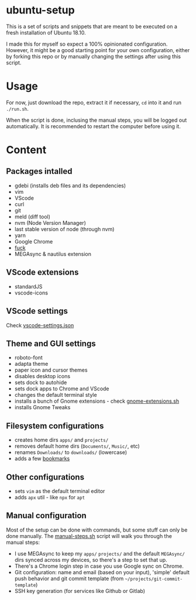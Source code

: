 # ubuntu-setup

This is a set of scripts and snippets that are meant to be executed on a fresh installation of Ubuntu 18.10.

I made this for myself so expect a 100% opinionated configuration. However, it might be a good starting point for your own configuration, either by forking this repo or by manually changing the settings after using this script.

# Usage

For now, just download the repo, extract it if necessary, `cd` into it and run `./run.sh`.

When the script is done, inclusing the manual steps, you will be logged out automatically. It is recommended to restart the computer before using it.

# Content

## Packages intalled

- gdebi (installs deb files and its dependencies)
- vim
- VScode
- curl
- git
- meld (diff tool)
- nvm (Node Version Manager)
- last stable version of node (through nvm)
- yarn
- Google Chrome
- [fuck](https://github.com/nvbn/thefuck)
- MEGAsync & nautilus extension

## VScode extensions

- standardJS
- vscode-icons

## VScode settings

Check [vscode-settings.json](./vscode-settings.json)

## Theme and GUI settings

- roboto-font
- adapta theme
- paper icon and cursor themes
- disables desktop icons
- sets dock to autohide
- sets dock apps to Chrome and VScode
- changes the default terminal style
- installs a bunch of Gnome extensions - check [gnome-extensions.sh](./gnome-extensions.sh)
- installs Gnome Tweaks

## Filesystem configurations

- creates home dirs `apps/` and `projects/`
- removes default home dirs (`Documents/`, `Music/`, etc)
- renames `Downloads/` to `downloads/` (lowercase)
- adds a few [bookmarks](./bookmarks)

## Other configurations

- sets `vim` as the default terminal editor
- adds `apx` util - like `npx` for `apt`

## Manual configuration

Most of the setup can be done with commands, but some stuff can only be done manually. The [manual-steps.sh](./manual-steps.sh) script will walk you through the manual steps:

- I use MEGAsync to keep my `apps/` `projects/` and the default `MEGAsync/` dirs synced across my devices, so there's a step to set that up.
- There's a Chrome login step in case you use Google sync on Chrome.
- Git configuration: name and email (based on your input), 'simple' default push behavior and git commit template (from `~/projects/git-commit-template`)
- SSH key generation (for services like Github or Gitlab)